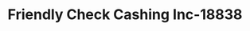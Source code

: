 ---
f_zip-code: 32407
f_state-code: FL
title: Friendly Check Cashing Inc-18838
f_phone: 850-234-8433
f_city-only: Panama City
f_address: 9220 Front Beach Rd Panama City
f_location-unique-id: '18838'
slug: friendly-check-cashing-inc-18838
updated-on: '2024-05-30T13:46:58.046Z'
created-on: '2024-05-30T13:36:59.803Z'
published-on: '2024-05-30T13:54:32.469Z'
f_city-state: cms/city/panama-city-fl.md
f_company: cms/company/friendly-check-cashing-inc.md
f_state: cms/state/florida.md
layout: '[payday-loan].html'
tags: payday-loan
---
